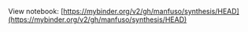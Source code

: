 View notebook: [https://mybinder.org/v2/gh/manfuso/synthesis/HEAD](https://mybinder.org/v2/gh/manfuso/synthesis/HEAD)